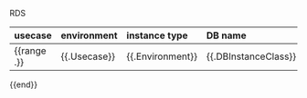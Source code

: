 RDS

| usecase | environment | instance type | DB name | address | port | engine | version | username | state |
| :--- | :--- | :--- | :--- | :--- | :--- | :--- | :--- | :--- | :--- |
{{range .}}| {{.Usecase}} | {{.Environment}} | {{.DBInstanceClass}} | {{.DBName}} | {{.EndpointAddress}} | {{.EndpointPort}} | {{.Engine}} | {{.EngineVersion}} | {{.MasterUsername}} | {{.DBInstanceStatus}} |
{{end}}
